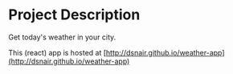 # Project Description

Get today's weather in your city.

This (react) app is hosted at [http://dsnair.github.io/weather-app](http://dsnair.github.io/weather-app)
